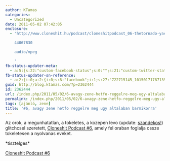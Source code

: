 ```yaml
---
author: KTamas
categories:
  - Uncategorized
date: 2011-05-02 07:42:05
enclosure:
  - 'http://www.cloneshit.hu/podcast/cloneshitpodcast_06-thetornado-yachtkokainesafelautomatafegyverek.mp3

    44067830

    audio/mpeg

    '
fb-status-updater-meta:
  - a:5:{s:22:"custom-facebook-status";s:0:"";s:21:"custom-twitter-status";s:0:"";s:7:"fb-push";s:1:"1";s:7:"tw-push";s:1:"1";s:4:"push";s:1:"1";}
fb-status-updater-sn-reference:
  - a:2:{i:0;a:2:{i:0;s:8:"facebook";i:1;s:27:"722715145_10150171787135146";}i:1;a:2:{i:0;s:7:"twitter";i:1;s:17:"64957828531625984";}}
guid: http://blog.ktamas.com/?p=2362444
id: 2362444
url: /index.php/2011/05/02/6-avagy-zene-hetfo-reggelre-meg-ugy-altalaban-barmikorra/
permalink: /index.php/2011/05/02/6-avagy-zene-hetfo-reggelre-meg-ugy-altalaban-barmikorra/
tags: [ajánló, zene]
title: '#6, avagy zene hetfo reggelre meg ugy altalaban barmikorra'
---
```


Az orok, a megunhatatlan, a tokeletes, a kozepen levo (update: [szandekos!](http://www.cloneshit.hu/2005/05/16/cloneshit-podcast-6#comment-36106)) glitchcsel szeretett, [Cloneshit Podcast #6](http://www.cloneshit.hu/2005/05/16/cloneshit-podcast-6), amely fel oraban foglalja ossze tokeletesen a nyolvanas eveket.

\*tisztelges\*

[Cloneshit Podcast #6](https://archive.org/details/cloneshit-podcast-archive/cloneshitpodcast_06-thetornado-yachtkokainesafelautomatafegyverek.mp3)
